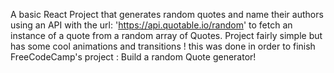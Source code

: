 A basic React Project that generates random quotes and name their authors using an API with the url: 'https://api.quotable.io/random' to fetch an instance of a quote from a random array of Quotes.
Project fairly simple but has some cool animations and transitions ! 
this was done in order to finish FreeCodeCamp's project : Build a random Quote generator!
